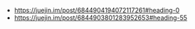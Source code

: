 - https://juejin.im/post/6844904194072117261#heading-0
- https://juejin.im/post/6844903801283952653#heading-55